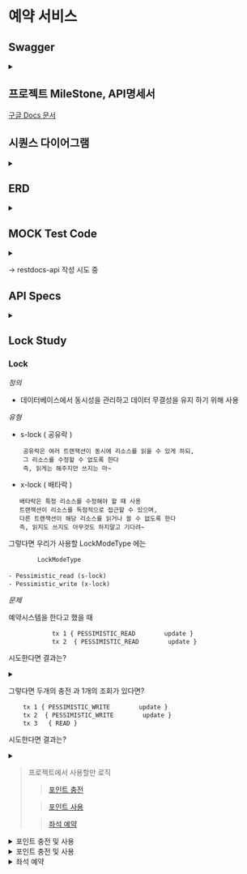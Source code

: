 # 예약 서비스

## Swagger

<details>
    <summary></summary>

![swagger](docs/swagger.png)

</details>

## 프로젝트 MileStone, API명세서

[구글 Docs 문서](https://docs.google.com/spreadsheets/d/1S2TsgAATEp7fZUqq_fYa20B5rVjvJuVm4wjqANgiSU4/edit?usp=sharing)



## 시퀀스 다이어그램

<details>
    <summary></summary>

![시퀀스다이어그램](docs/시퀀스다이어그램.png)

</details>

## ERD

<details>
    <summary></summary>

![concertERD](https://github.com/Ssantoo/booking_service/assets/112769188/28e294ad-7a17-4902-8e69-d72242b03150)

</details>


## MOCK Test Code

<details>
    <summary></summary>

[Mock TEST CODE](https://github.com/Ssantoo/booking_service/pull/1)
</details>

-> restdocs-api 작성 시도 중

## API Specs

<details>
    <summary></summary>

1️⃣ **`주요` 유저 대기열 토큰 기능    post**

- 서비스를 이용할 토큰을 발급받는 API를 작성합니다.
- 토큰은 유저의 UUID 와 해당 유저의 대기열을 관리할 수 있는 정보 ( 대기 순서 or 잔여 시간 등 ) 를 포함합니다.
- 이후 모든 API 는 위 토큰을 이용해 대기열 검증을 통과해야 이용 가능합니다.

> 기본적으로 폴링으로 본인의 대기열을 확인한다고 가정하며, 다른 방안 또한 고려해보고 구현해 볼 수 있습니다.
> 

2️⃣ `기본` 예약 가능 날짜 / 좌석 API  get**

- 예약가능한 날짜와 해당 날짜의 좌석을 조회하는 API 를 각각 작성합니다.
- 예약 가능한 날짜 목록을 조회할 수 있습니다.

- 날짜 정보를 입력받아 예약가능한 좌석정보를 조회할 수 있습니다.

> 좌석 정보는 1 ~ 50 까지의 좌석번호로 관리됩니다.
> 

3️⃣ **`주요` 좌석 예약 요청 API   post**

- 날짜와 좌석 정보를 입력받아 좌석을 예약 처리하는 API 를 작성합니다.
- 좌석 예약과 동시에 해당 좌석은 그 유저에게 약 5분간 임시 배정됩니다. ( 시간은 정책에 따라 자율적으로 정의합니다. )
- 만약 배정 시간 내에 결제가 완료되지 않는다면 좌석에 대한 임시 배정은 해제되어야 하며 다른 사용자는 예약할 수 없어야 한다.

4️⃣ **`기본`**  **잔액 충전 / 조회 API   post / get**

- 결제에 사용될 금액을 API 를 통해 충전하는 API 를 작성합니다.
- 사용자 식별자 및 충전할 금액을 받아 잔액을 충전합니다.
- 사용자 식별자를 통해 해당 사용자의 잔액을 조회합니다.

5️⃣ **`주요` 결제 API   post**

- 결제 처리하고 결제 내역을 생성하는 API 를 작성합니다.
- 결제가 완료되면 해당 좌석의 소유권을 유저에게 배정하고 대기열 토큰을 만료시킵니다.

#### 고민중
- 유저는 한명당 하나의 좌석만 예약할 수 있다.
- 좌석별로 가격이 다르다
- 포인트 충전 좌석가격에 비해 부족하면 충전
- 콘서트 예약 날짜 당일 취소시 취소 수수료 발생
- 좌석 상태 변경 ( 빈자리, 예약중, 결제중?, 예약됨)
- 좌석 토큰에 날짜 등 , 정보포함
- 해당 날짜부터 콘서트 시작날짜까지 선택가능
- 콘서트예약 오픈날짜
- 콘서트날짜
  
</details>


## Lock Study

### Lock ###

*정의*

- 데이터베이스에서 동시성을 관리하고 데이터 무결성을 유지 하기 위해 사용


*유형*
- s-lock ( 공유락 )
```
    공유락은 여러 트랜잭션이 동시에 리소스를 읽을 수 있게 하되, 
    그 리소스를 수정할 수 없도록 한다
    즉, 읽게는 해주지만 쓰지는 마~
```
- x-lock ( 배타락 )
```
   배타락은 특정 리소스를 수정해야 할 때 사용
   트랜잭션이 리소스를 독점적으로 접근할 수 있으며, 
   다른 트랜잭션이 해당 리소스를 읽거나 쓸 수 없도록 한다
   즉, 읽지도 쓰지도 아무것도 하지말고 기다려~
```
    
그렇다면 우리가 사용할 LockModeType 에는

            LockModeType

    - Pessimistic_read (s-lock)
    - Pessimistic_write (x-lock)

*문제*

예약시스템을 한다고 했을 때

                tx 1 { PESSIMISTIC_READ        update }
                tx 2  { PESSIMISTIC_READ        update }

시도한다면 결과는?
<details>
    <summary></summary>

둘다 실패

```
        tx 1 { PESSIMISTIC_READ        update }
                                    (tx2 가 s-lock 소지중이야 너 기다려)
        tx 2  { PESSIMISTIC_READ        update }
                                         (tx1 이 s-lock 소지중이야 너 기다려)
                                         = 데드락
```

</details>

그렇다면 두개의 충전 과 1개의 조회가 있다면?

```
    tx 1 { PESSIMISTIC_WRITE        update }
    tx 2  { PESSIMISTIC_WRITE        update }
    tx 3   { READ }
```
시도한다면 결과는?
<details>
    <summary></summary>

tx3은 
tx1, tx2가 끝날때까지 기다리게 된다
```
tx 1 { PESSIMISTIC_WRITE        update }
tx 2  {                                 PESSIMISTIC_WRITE        update }
tx 3   {                                                                  READ }

```

![비관적락](docs/비관적락테스트(포인트충전).png)

</details>

> 프로젝트에서 사용할만 로직
> > <a href="#locking-details-charge"> 포인트 충전 </a>
> 
> > <a href="#locking-details-use"> 포인트 사용 </a>
> 
> >  <a href="#locking-details"> 좌석 예약 </a>

<details id="locking-details-charge">
    <summary>포인트 충전 및 사용</summary>

![낙관적락](docs/낙관적락(포인트충전).png)

![비관적락](docs/비관적락테스트(포인트충전).png)


> 낙관적 락은 데이터 충돌이 드물고, 트랜잭션이 자주 충돌하지 않는 상황에서 효율적이다
그러나 포인트 충전과 같은 동시성 문제가 발생하기 쉬운 작업에서는 낙관적 락이 자주 충돌을 일으켜 ObjectOptimisticLockingFailureException이 발생
하므로 *비추*

> 비관적 락은 충돌을 예방하기 위해 트랜잭션이 자원에 접근할 때 락을 걸어 다른 트랜잭션이 접근하지 못하게 한다.
데이터의 일관성을 보장하지만, 트랜잭션 간의 대기 시간이 발생하고, 특히 고성능이 요구되는 환경에서는 성능 병목 및
비관적 락의 DB 커넥션 점유 문제가 발생하므로 *비추*

</details>

<details id="#locking-details-use">
    <summary>포인트 충전 및 사용</summary>

![낙관적락](docs/낙관적락(포인트충전).png)

![비관적락](docs/비관적포인트사용.png)


> 낙관적 락은 데이터 충돌이 드물고, 트랜잭션이 자주 충돌하지 않는 상황에서 효율적이다
그러나 포인트 충전과 같은 동시성 문제가 발생하기 쉬운 작업에서는 낙관적 락이 자주 충돌을 일으켜 ObjectOptimisticLockingFailureException이 발생
하므로 *비추*

> 비관적 락은 충돌을 예방하기 위해 트랜잭션이 자원에 접근할 때 락을 걸어 다른 트랜잭션이 접근하지 못하게 한다.
데이터의 일관성을 보장하지만, 트랜잭션 간의 대기 시간이 발생하고, 특히 고성능이 요구되는 환경에서는 성능 병목 및
비관적 락의 DB 커넥션 점유 문제가 발생하므로 *비추*

</details>


<details id="locking-details">
    <summary>좌석 예약</summary>

![비관적락](docs/좌석예약lock상태확인.png)

![비관적락](docs/좌석예약비관적락테스트.png)


> 낙관적 락은 데이터 충돌이 드물고, 트랜잭션이 자주 충돌하지 않는 상황에서 효율적이다
그러나 포인트 충전과 같은 동시성 문제가 발생하기 쉬운 작업에서는 낙관적 락이 자주 충돌을 일으켜 ObjectOptimisticLockingFailureException이 발생
하므로 *비추*

> 비관적 락은 충돌을 예방하기 위해 트랜잭션이 자원에 접근할 때 락을 걸어 다른 트랜잭션이 접근하지 못하게 한다.
데이터의 일관성을 보장하지만, 트랜잭션 간의 대기 시간이 발생하고, 특히 고성능이 요구되는 환경에서는 성능 병목 및
비관적 락의 DB 커넥션 점유 문제가 발생하므로 *비추*

</details>